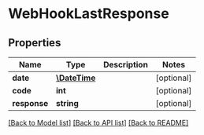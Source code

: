 # WebHookLastResponse

## Properties
Name | Type | Description | Notes
------------ | ------------- | ------------- | -------------
**date** | [**\DateTime**](\DateTime.md) |  | [optional] 
**code** | **int** |  | [optional] 
**response** | **string** |  | [optional] 

[[Back to Model list]](../README.md#documentation-for-models) [[Back to API list]](../README.md#documentation-for-api-endpoints) [[Back to README]](../README.md)



